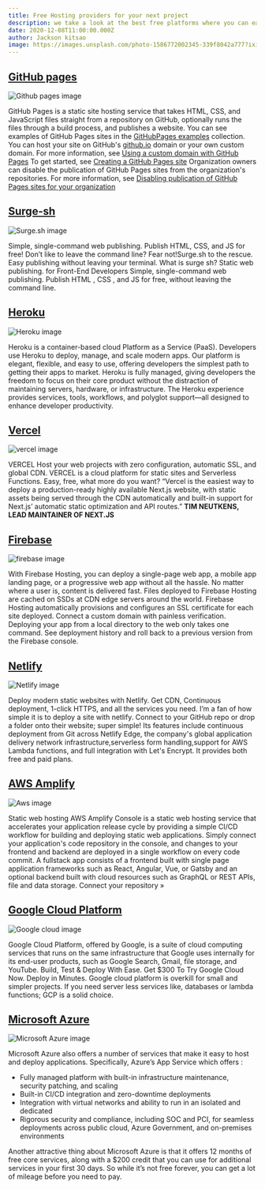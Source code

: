 ```yaml
---
title: Free Hosting providers for your next project
description: we take a look at the best free platforms where you can easily host your projects without hustle
date: 2020-12-08T11:00:00.000Z
author: Jackson kitsao
image: https://images.unsplash.com/photo-1586772002345-339f8042a777?ixid=MXwxMjA3fDB8MHxwaG90by1wYWdlfHx8fGVufDB8fHw%3D&ixlib=rb-1.2.1&auto=format&fit=crop&w=900&q=80
---
```


## [GitHub pages](https://pages.github.com/)

![Github pages image](https://res.cloudinary.com/practicaldev/image/fetch/s--kbmHhtVd--/c_imagga_scale,f_auto,fl_progressive,h_720,q_auto,w_1280/https://dev-to-uploads.s3.amazonaws.com/i/a12tj8n6facp0kt0xb0n.jpeg)

GitHub Pages is a static site hosting service that takes HTML, CSS, and JavaScript files straight from a repository on GitHub, optionally runs the files through a build process, and publishes a website. You can see examples of GitHub Pages sites in the [GitHubPages examples](https://github.com/collections/github-pages-examples) collection.
You can host your site on GitHub's [github.io](http://github.io/) domain or your own custom domain. For more information, see [Using a custom domain with GitHub Pages](https://docs.github.com/en/free-pro-team@latest/articles/using-a-custom-domain-with-github-pages) To get started, see [Creating a GitHub Pages site](https://docs.github.com/en/free-pro-team@latest/articles/creating-a-github-pages-site) Organization owners can disable the publication of GitHub Pages sites from the organization's repositories. For more information, see [Disabling publication of GitHub Pages sites for your organization](https://docs.github.com/en/free-pro-team@latest/github/setting-up-and-managing-organizations-and-teams/disabling-publication-of-github-pages-sites-for-your-organization)

## [Surge-sh](https://surge.sh)

![Surge.sh image](https://miro.medium.com/max/1108/1*WNY7IHSxrkhp-x2VledO8A.png)

Simple, single-command web publishing. Publish HTML, CSS, and JS for free! Don’t like to leave the command line? Fear not!Surge.sh to the rescue. Easy publishing without leaving your terminal.
What is surge sh?
Static web publishing. for Front-End Developers
Simple, single-command web publishing. Publish HTML , CSS , and JS for free, without leaving the command line.

## [Heroku](https://www.heroku.com/)

![Heroku image](https://resources.mynewsdesk.com/image/upload/ar_16:9,c_fill,dpr_auto,f_auto,g_auto,q_auto,w_864/rasptjnaprtkzys4tbbu.jpg)

Heroku is a container-based cloud Platform as a Service (PaaS). Developers use Heroku to deploy, manage, and scale modern apps. Our platform is elegant, flexible, and easy to use, offering developers the simplest path to getting their apps to market.
Heroku is fully managed, giving developers the freedom to focus on their core product without the distraction of maintaining servers, hardware, or infrastructure. The Heroku experience provides services, tools, workflows, and polyglot support—all designed to enhance developer productivity.

## [Vercel](https://vercel.com)

![vercel image](https://assets.vercel.com/image/upload/q_auto/front/vercel/home-2.png)

VERCEL Host your web projects with zero configuration, automatic SSL, and global CDN. VERCEL is a cloud platform for static sites and Serverless Functions. Easy, free, what more do you want?
“Vercel is the easiest way to deploy a production-ready highly available Next.js website, with static assets being served through the CDN automatically and built-in support for Next.js’ automatic static optimization and API routes.” **TIM NEUTKENS, LEAD MAINTAINER OF NEXT.JS**

## [Firebase](https://firebase.google.com/products/hosting)

![firebase image](https://firebase.google.com/images/social.png)

With Firebase Hosting, you can deploy a single-page web app, a mobile app landing page, or a progressive web app without all the hassle.
No matter where a user is, content is delivered fast. Files deployed to Firebase Hosting are cached on SSDs at CDN edge servers around the world.
Firebase Hosting automatically provisions and configures an SSL certificate for each site deployed. Connect a custom domain with painless verification.
Deploying your app from a local directory to the web only takes one command. See deployment history and roll back to a previous version from the Firebase console.

## [Netlify](https://netlify.com)

![Netlify image](https://mma.prnewswire.com/media/1099201/Netlify_Logo.jpg?p=facebook)

Deploy modern static websites with Netlify. Get CDN, Continuous deployment, 1-click HTTPS, and all the services you need. I’m a fan of how simple it is to deploy a site with netlify. Connect to your GitHub repo or drop a folder onto their website; super simple!
Its features include continuous deployment from Git across Netlify Edge, the company's global application delivery network infrastructure,serverless form handling,support for AWS Lambda functions, and full integration with Let's Encrypt. It provides both free and paid plans.

## [AWS Amplify](https://aws.amazon.com/amplify/console)

![Aws image](https://mytechdecisions.com/wp-content/uploads/2019/07/aws.jpg)

Static web hosting
AWS Amplify Console is a static web hosting service that accelerates your application release cycle by providing a simple CI/CD workflow for building and deploying static web applications. Simply connect your application's code repository in the console, and changes to your frontend and backend are deployed in a single workflow on every code commit. A fullstack app consists of a frontend built with single page application frameworks such as React, Angular, Vue, or Gatsby and an optional backend built with cloud resources such as GraphQL or REST APIs, file and data storage. Connect your repository »

## [Google Cloud Platform](https://cloud.google.com)

![Google cloud image](https://storage.googleapis.com/gweb-uniblog-publish-prod/original_images/Google_Cloud_Covered.png)

Google Cloud Platform, offered by Google, is a suite of cloud computing services that runs on the same infrastructure that Google uses internally for its end-user products, such as Google Search, Gmail, file storage, and YouTube.
Build, Test & Deploy With Ease. Get $300 To Try Google Cloud Now. Deploy in Minutes. Google cloud platform is overkill for small and simpler projects. If you need server less services like, databases or lambda functions; GCP is a solid choice.

## [Microsoft Azure](https://azure.microsoft.com/en-us/)

![Microsoft Azure image](https://1000logos.net/wp-content/uploads/2020/05/Microsoft-Azure-Logo.png)

Microsoft Azure also offers a number of services that make it easy to host and deploy applications.
Specifically, Azure’s App Service which offers :

* Fully managed platform with built-in infrastructure maintenance, security patching, and scaling
* Built-in CI/CD integration and zero-downtime deployments
* Integration with virtual networks and ability to run in an isolated and dedicated
* Rigorous security and compliance, including SOC and PCI, for seamless deployments across public cloud, Azure Government, and on-premises environments
  
Another attractive thing about Microsoft Azure is that it offers 12 months of free core services, along with a $200 credit that you can use for additional services in your first 30 days. So while it’s not free forever, you can get a lot of mileage before you need to pay.
